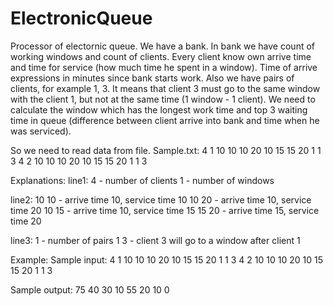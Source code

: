 # ElectronicQueue
Processor of electornic queue.
We have a bank. In bank we have count of working windows and count of clients.
Every client know own arrive time and time for service (how much time he spent in a window). Time of arrive expressions in minutes since bank starts work.
Also we have pairs of clients, for example 1, 3. It means that client 3 must go to the same window with the client 1, but not at the same time (1 window - 1 client).
We need to calculate the window which has the longest work time and top 3 waiting time in queue (difference between client arrive into bank and time when he was serviced).

So we need to read data from file.
Sample.txt:
4 1
10 10 10 20 10 15 15 20
1 1 3
4 2
10 10 10 20 10 15 15 20
1 1 3

Explanations:
line1:
  4 - number of clients
  1 - number of windows

line2:
  10 10 - arrive time 10, service time 10
  10 20 - arrive time 10, service time 20
  10 15 - arrive time 10, service time 15
  15 20 - arrive time 15, service time 20

line3:
  1 - number of pairs
  1 3 - client 3 will go to a window after client 1
  

Example:
Sample input:
4 1
10 10 10 20 10 15 15 20
1 1 3
4 2
10 10 10 20 10 15 15 20
1 1 3

Sample output:
75 40 30 10 
55 20 10 0 
